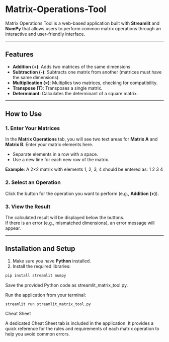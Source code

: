 # Matrix-Operations-Tool

Matrix Operations Tool is a web-based application built with **Streamlit** and **NumPy** that allows users to perform common matrix operations through an interactive and user-friendly interface.

---

## Features

- **Addition (+)**: Adds two matrices of the same dimensions.  
- **Subtraction (-)**: Subtracts one matrix from another (matrices must have the same dimensions).  
- **Multiplication (×)**: Multiplies two matrices, checking for compatibility.  
- **Transpose (T)**: Transposes a single matrix.  
- **Determinant**: Calculates the determinant of a square matrix.  

---

## How to Use

### 1. Enter Your Matrices
In the **Matrix Operations** tab, you will see two text areas for **Matrix A** and **Matrix B**. Enter your matrix elements here.  

- Separate elements in a row with a space.  
- Use a new line for each new row of the matrix.  

**Example**: A 2×2 matrix with elements 1, 2, 3, 4 should be entered as:
1 2
3 4


### 2. Select an Operation
Click the button for the operation you want to perform (e.g., **Addition (+)**).

### 3. View the Result
The calculated result will be displayed below the buttons.  
If there is an error (e.g., mismatched dimensions), an error message will appear.

---

## Installation and Setup

1. Make sure you have **Python** installed.  
2. Install the required libraries:

```bash
pip install streamlit numpy

```
Save the provided Python code as streamlit_matrix_tool.py.

Run the application from your terminal:
```
streamlit run streamlit_matrix_tool.py
```
Cheat Sheet

A dedicated Cheat Sheet tab is included in the application.
It provides a quick reference for the rules and requirements of each matrix operation to help you avoid common errors.
